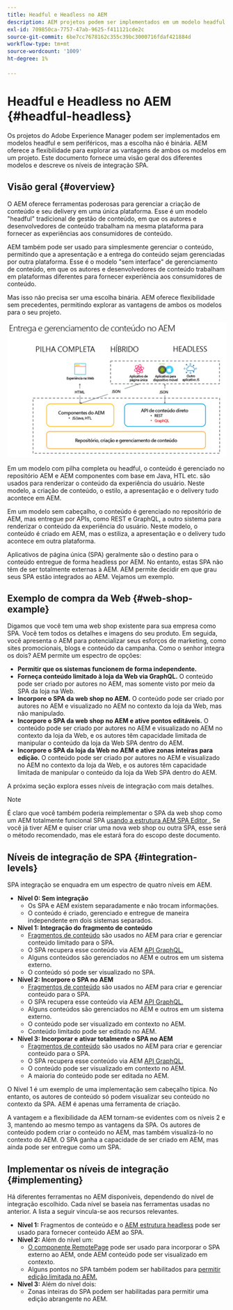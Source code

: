 ```yaml
---
title: Headful e Headless no AEM
description: AEM projetos podem ser implementados em um modelo headful e sem interface, mas a escolha não é binária. AEM oferece a flexibilidade para explorar as vantagens de ambos os modelos em um projeto.
exl-id: 709850ca-7757-47ab-9625-f411121cde2c
source-git-commit: 6be7cc7678162c355c39bc3000716fdaf421884d
workflow-type: tm+mt
source-wordcount: '1009'
ht-degree: 1%

---
```


# Headful e Headless no AEM {#headful-headless}

Os projetos do Adobe Experience Manager podem ser implementados em modelos headful e sem periféricos, mas a escolha não é binária. AEM oferece a flexibilidade para explorar as vantagens de ambos os modelos em um projeto. Este documento fornece uma visão geral dos diferentes modelos e descreve os níveis de integração SPA.

## Visão geral {#overview}

O AEM oferece ferramentas poderosas para gerenciar a criação de conteúdo e seu delivery em uma única plataforma. Esse é um modelo &quot;headful&quot; tradicional de gestão de conteúdo, em que os autores e desenvolvedores de conteúdo trabalham na mesma plataforma para fornecer as experiências aos consumidores de conteúdo.

AEM também pode ser usado para simplesmente gerenciar o conteúdo, permitindo que a apresentação e a entrega do conteúdo sejam gerenciadas por outra plataforma. Esse é o modelo &quot;sem interface&quot; de gerenciamento de conteúdo, em que os autores e desenvolvedores de conteúdo trabalham em plataformas diferentes para fornecer experiência aos consumidores de conteúdo.

Mas isso não precisa ser uma escolha binária. AEM oferece flexibilidade sem precedentes, permitindo explorar as vantagens de ambos os modelos para o seu projeto.

![Modelos de implementação do AEM](/help/headless/assets/aem-implementation-models.png)

Em um modelo com pilha completa ou headful, o conteúdo é gerenciado no repositório AEM e AEM componentes com base em Java, HTL etc. são usados para renderizar o conteúdo da experiência do usuário. Neste modelo, a criação de conteúdo, o estilo, a apresentação e o delivery tudo acontece em AEM.

Em um modelo sem cabeçalho, o conteúdo é gerenciado no repositório de AEM, mas entregue por APIs, como REST e GraphQL, a outro sistema para renderizar o conteúdo da experiência do usuário. Neste modelo, o conteúdo é criado em AEM, mas o estiliza, a apresentação e o delivery tudo acontece em outra plataforma.

Aplicativos de página única (SPA) geralmente são o destino para o conteúdo entregue de forma headless por AEM. No entanto, estas SPA não têm de ser totalmente externas à AEM. AEM permite decidir em que grau seus SPA estão integrados ao AEM. Vejamos um exemplo.

## Exemplo de compra da Web {#web-shop-example}

Digamos que você tem uma web shop existente para sua empresa como SPA. Você tem todos os detalhes e imagens do seu produto. Em seguida, você apresenta o AEM para potencializar seus esforços de marketing, como sites promocionais, blogs e conteúdo da campanha. Como o senhor integra os dois? AEM permite um espectro de opções:

* **Permitir que os sistemas funcionem de forma independente.**
* **Forneça conteúdo limitado à loja da Web via GraphQL.** O conteúdo pode ser criado por autores no AEM, mas somente visto por meio da SPA da loja na Web.
* **Incorpore o SPA da web shop no AEM.** O conteúdo pode ser criado por autores no AEM e visualizado no AEM no contexto da loja da Web, mas não manipulado.
* **Incorpore o SPA da web shop no AEM e ative pontos editáveis.** O conteúdo pode ser criado por autores no AEM e visualizado no AEM no contexto da loja da Web, e os autores têm capacidade limitada de manipular o conteúdo da loja da Web SPA dentro do AEM.
* **Incorpore o SPA da loja da Web no AEM e ative zonas inteiras para edição.** O conteúdo pode ser criado por autores no AEM e visualizado no AEM no contexto da loja da Web, e os autores têm capacidade limitada de manipular o conteúdo da loja da Web SPA dentro do AEM.

A próxima seção explora esses níveis de integração com mais detalhes.

>[!NOTE]
>
>É claro que você também poderia reimplementar o SPA da web shop como um AEM totalmente funcional SPA [usando a estrutura AEM SPA Editor .](/help/implementing/developing/hybrid/introduction.md) Se você já tiver AEM e quiser criar uma nova web shop ou outra SPA, esse será o método recomendado, mas ele estará fora do escopo deste documento.

## Níveis de integração de SPA {#integration-levels}

SPA integração se enquadra em um espectro de quatro níveis em AEM.

* **Nível 0: Sem integração**
   * Os SPA e AEM existem separadamente e não trocam informações.
   * O conteúdo é criado, gerenciado e entregue de maneira independente em dois sistemas separados.
* **Nível 1: Integração do fragmento de conteúdo**
   * [Fragmentos de conteúdo](/help/sites-cloud/administering/content-fragments/content-fragments.md) são usados no AEM para criar e gerenciar conteúdo limitado para o SPA.
   * O SPA recupera esse conteúdo via AEM [API GraphQL.](/help/headless/graphql-api/content-fragments.md)
   * Alguns conteúdos são gerenciados no AEM e outros em um sistema externo.
   * O conteúdo só pode ser visualizado no SPA.
* **Nível 2: Incorpore o SPA no AEM**
   * [Fragmentos de conteúdo](/help/sites-cloud/administering/content-fragments/content-fragments.md) são usados no AEM para criar e gerenciar conteúdo para o SPA.
   * O SPA recupera esse conteúdo via AEM [API GraphQL.](/help/headless/graphql-api/content-fragments.md)
   * Alguns conteúdos são gerenciados no AEM e outros em um sistema externo.
   * O conteúdo pode ser visualizado em contexto no AEM.
   * Conteúdo limitado pode ser editado no AEM.
* **Nível 3: Incorporar e ativar totalmente o SPA no AEM**
   * [Fragmentos de conteúdo](/help/sites-cloud/administering/content-fragments/content-fragments.md) são usados no AEM para criar e gerenciar conteúdo para o SPA.
   * O SPA recupera esse conteúdo via AEM [API GraphQL.](/help/headless/graphql-api/content-fragments.md)
   * O conteúdo pode ser visualizado em contexto no AEM.
   * A maioria do conteúdo pode ser editada no AEM.

O Nível 1 é um exemplo de uma implementação sem cabeçalho típica. No entanto, os autores de conteúdo só podem visualizar seu conteúdo no contexto da SPA. AEM é apenas uma ferramenta de criação.

A vantagem e a flexibilidade da AEM tornam-se evidentes com os níveis 2 e 3, mantendo ao mesmo tempo as vantagens da SPA. Os autores de conteúdo podem criar o conteúdo no AEM, mas também visualizá-lo no contexto do AEM. O SPA ganha a capacidade de ser criado em AEM, mas ainda pode ser entregue como um SPA.

## Implementar os níveis de integração {#implementing}

Há diferentes ferramentas no AEM disponíveis, dependendo do nível de integração escolhido. Cada nível se baseia nas ferramentas usadas no anterior. A lista a seguir vincula-se aos recursos relevantes.

* **Nível 1:** Fragmentos de conteúdo e o [AEM estrutura headless](/help/headless/introduction.md) pode ser usado para fornecer conteúdo AEM ao SPA.
* **Nível 2:** Além do nível um:
   * [O componente RemotePage](/help/implementing/developing/hybrid/remote-page.md) pode ser usado para incorporar o SPA externo ao AEM, onde AEM conteúdo pode ser visualizado em contexto.
   * Alguns pontos no SPA também podem ser habilitados para [permitir edição limitada no AEM.](/help/implementing/developing/hybrid/editing-external-spa.md)
* **Nível 3:** Além do nível dois:
   * Zonas inteiras do SPA podem ser habilitadas para permitir uma edição abrangente no AEM.
